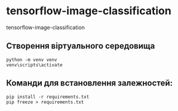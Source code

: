 # tensorflow-image-classification
tensorflow-image-classification

## Створення віртуального середовища

```
python -m venv venv
venv\scripts\activate
```

## Команди для встановлення залежностей:

```
pip install -r requirements.txt
pip freeze > requirements.txt
```
